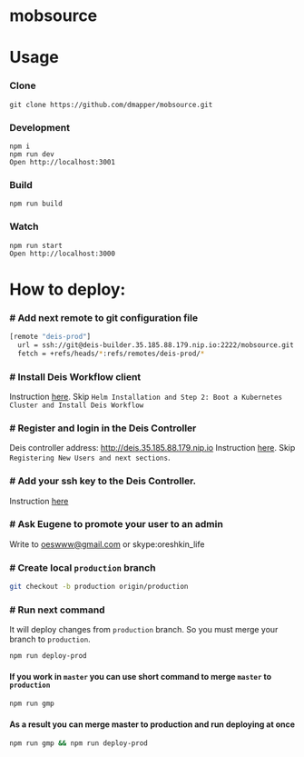 # mobsource

# Usage
### Clone
```
git clone https://github.com/dmapper/mobsource.git
```
### Development
```
npm i
npm run dev
Open http://localhost:3001
```
### Build
```
npm run build
```
### Watch
```
npm run start
Open http://localhost:3000
```

# How to deploy:

### # Add next remote to git configuration file

```bash
[remote "deis-prod"]
  url = ssh://git@deis-builder.35.185.88.179.nip.io:2222/mobsource.git
  fetch = +refs/heads/*:refs/remotes/deis-prod/*
```
### # Install Deis Workflow client

Instruction [here](https://deis.com/docs/workflow/quickstart/install-cli-tools/).
Skip `Helm Installation and Step 2: Boot a Kubernetes Cluster and Install Deis Workflow`

### # Register and login in the Deis Controller

Deis controller address: http://deis.35.185.88.179.nip.io
Instruction [here](https://deis.com/docs/workflow/users/registration/).
Skip `Registering New Users and next sections`.

### # Add your ssh key to the Deis Controller.

Instruction [here](https://deis.com/docs/workflow/users/ssh-keys/)

### # Ask Eugene to promote your user to an admin

Write to oeswww@gmail.com or skype:oreshkin_life

### # Create local `production` branch

```bash
git checkout -b production origin/production
```

### # Run next command

It will deploy changes from `production` branch. So you must merge your branch to `production`.

```bash
npm run deploy-prod
```

#### If you work in `master` you can use short command to merge `master` to `production`

```bash
npm run gmp
```

#### As a result you can merge master to production and run deploying at once

```bash
npm run gmp && npm run deploy-prod
```
